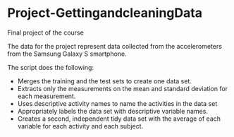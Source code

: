 # Project-GettingandcleaningData
Final project of the course

The data for the project represent data collected from the accelerometers from the Samsung Galaxy S smartphone.

The script does the following: 

- Merges the training and the test sets to create one data set.
- Extracts only the measurements on the mean and standard deviation for each measurement.
- Uses descriptive activity names to name the activities in the data set
- Appropriately labels the data set with descriptive variable names.
- Creates a second, independent tidy data set with the average of each variable for each activity and each subject.
